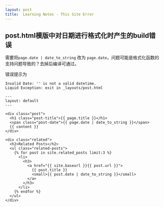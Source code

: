 ```yaml
---
layout: post
title:  Learning Notes - This Site Error
---
```


## post.html模版中对日期进行格式化时产生的build错误
需要将`page.date | date_to_string` 改为 `page.date`，问题可能是格式化函数的支持问题导致的？去掉后编译可通过。

错误提示为
```
Invalid Date: '' is not a valid datetime.
Liquid Exception: exit in _layouts/post.html
```

```
---
layout: default
---

<div class="post">
  <h1 class="post-title">{{ page.title }}</h1>
  <span class="post-date">{{ page.date | date_to_string }}</span>
  {{ content }}
</div>

<div class="related">
  <h2>Related Posts</h2>
  <ul class="related-posts">
    {% for post in site.related_posts limit:3 %}
      <li>
        <h3>
          <a href="{{ site.baseurl }}{{ post.url }}">
            {{ post.title }}
            <small>{{ post.date | date_to_string }}</small>
          </a>
        </h3>
      </li>
    {% endfor %}
  </ul>
</div>
```




